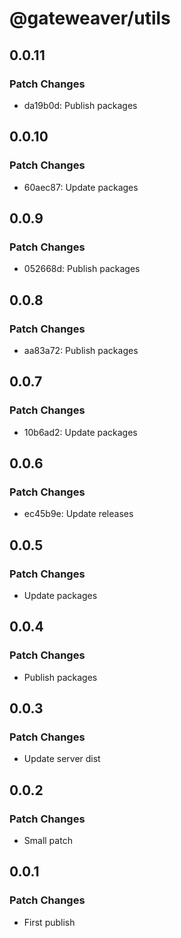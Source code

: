 # @gateweaver/utils

## 0.0.11

### Patch Changes

- da19b0d: Publish packages

## 0.0.10

### Patch Changes

- 60aec87: Update packages

## 0.0.9

### Patch Changes

- 052668d: Publish packages

## 0.0.8

### Patch Changes

- aa83a72: Publish packages

## 0.0.7

### Patch Changes

- 10b6ad2: Update packages

## 0.0.6

### Patch Changes

- ec45b9e: Update releases

## 0.0.5

### Patch Changes

- Update packages

## 0.0.4

### Patch Changes

- Publish packages

## 0.0.3

### Patch Changes

- Update server dist

## 0.0.2

### Patch Changes

- Small patch

## 0.0.1

### Patch Changes

- First publish
